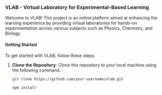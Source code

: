 ### VLAB - Virtual Laboratory for Experimental-Based Learning

Welcome to VLAB! This project is an online platform aimed at enhancing the learning experience by providing virtual laboratories for hands-on experimentation across various subjects such as Physics, Chemistry, and Biology.

#### Getting Started

To get started with VLAB, follow these steps:

1. **Clone the Repository**: Clone this repository to your local machine using the following command:

   ```bash
   git clone https://github.com/your-username/vlab.git

   npm install
   ```

